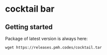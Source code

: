 # cocktail bar
## Getting started
Package of latest version is always here:
```
wget https://releases.pmh.codes/cocktail.tar
```
